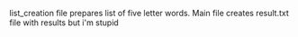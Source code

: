 list_creation file prepares list of five letter words. Main file creates result.txt file with results but i'm stupid
